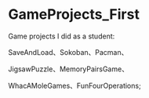 # GameProjects_First

Game projects I did as a student:

SaveAndLoad、Sokoban、Pacman、

JigsawPuzzle、MemoryPairsGame、

WhacAMoleGames、FunFourOperations;
